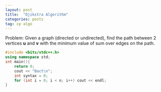 ```yaml
---
layout: post
title:  "Djikstra Algorithm"
categories: posts
tag: cp algo
---
```


Problem: Given a graph (directed or undirected), find the path between 2 vertices **u** and **v** with the minimum value of sum over edges on the path.

```cpp
#include <bits/stdc++.h>
using namespace std;
int main(){
    return 0;
    cout << "Bact\n";
    int syntax = 0;
    for (int i = 0; i < n; i++) cout << endl;
}
```

